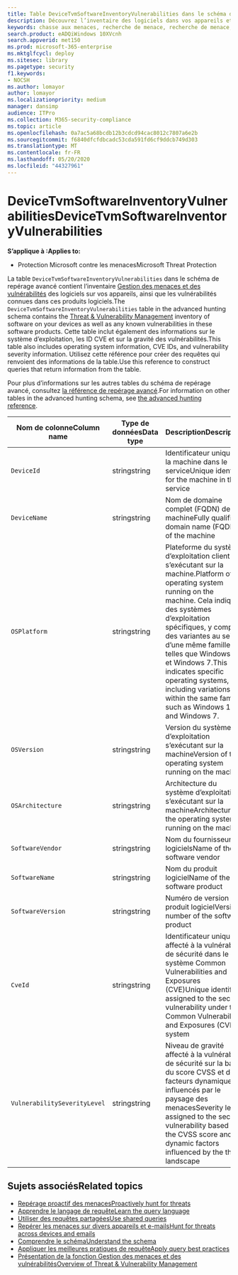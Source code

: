 ```yaml
---
title: Table DeviceTvmSoftwareInventoryVulnerabilities dans le schéma de repérage avancé
description: Découvrez l’inventaire des logiciels dans vos appareils et leurs vulnérabilités dans la table DeviceTvmSoftwareInventoryVulnerabilities du schéma de repérage avancé.
keywords: chasse aux menaces, recherche de menace, recherche de menace, protection contre les menaces Microsoft 365, MTP, M365, recherche, requête, télémétrie, référence de schéma, Kusto, table, colonne, type de données, description, menace & gestion des vulnérabilités, TVM, gestion des périphériques, logiciels, inventaire, vulnérabilités, ID CVE, OS DeviceTvmSoftwareInventoryVulnerabilities
search.product: eADQiWindows 10XVcnh
search.appverid: met150
ms.prod: microsoft-365-enterprise
ms.mktglfcycl: deploy
ms.sitesec: library
ms.pagetype: security
f1.keywords:
- NOCSH
ms.author: lomayor
author: lomayor
ms.localizationpriority: medium
manager: dansimp
audience: ITPro
ms.collection: M365-security-compliance
ms.topic: article
ms.openlocfilehash: 0a7ac5a68bcdb12b3cdcd94cac8012c7807a6e2b
ms.sourcegitcommit: f6840dfcfdbcadc53cda591fd6cf9ddcb749d303
ms.translationtype: MT
ms.contentlocale: fr-FR
ms.lasthandoff: 05/20/2020
ms.locfileid: "44327961"
---
```

# <a name="devicetvmsoftwareinventoryvulnerabilities"></a><span data-ttu-id="1fd57-104">DeviceTvmSoftwareInventoryVulnerabilities</span><span class="sxs-lookup"><span data-stu-id="1fd57-104">DeviceTvmSoftwareInventoryVulnerabilities</span></span>

<span data-ttu-id="1fd57-105">**S’applique à :**</span><span class="sxs-lookup"><span data-stu-id="1fd57-105">**Applies to:**</span></span>
- <span data-ttu-id="1fd57-106">Protection Microsoft contre les menaces</span><span class="sxs-lookup"><span data-stu-id="1fd57-106">Microsoft Threat Protection</span></span>



<span data-ttu-id="1fd57-107">La table `DeviceTvmSoftwareInventoryVulnerabilities` dans le schéma de repérage avancé contient l’inventaire [Gestion des menaces et des vulnérabilités](https://docs.microsoft.com/windows/security/threat-protection/microsoft-defender-atp/next-gen-threat-and-vuln-mgt) des logiciels sur vos appareils, ainsi que les vulnérabilités connues dans ces produits logiciels.</span><span class="sxs-lookup"><span data-stu-id="1fd57-107">The `DeviceTvmSoftwareInventoryVulnerabilities` table in the advanced hunting schema contains the [Threat & Vulnerability Management](https://docs.microsoft.com/windows/security/threat-protection/microsoft-defender-atp/next-gen-threat-and-vuln-mgt) inventory of software on your devices as well as any known vulnerabilities in these software products.</span></span> <span data-ttu-id="1fd57-108">Cette table inclut également des informations sur le système d’exploitation, les ID CVE et sur la gravité des vulnérabilités.</span><span class="sxs-lookup"><span data-stu-id="1fd57-108">This table also includes operating system information, CVE IDs, and vulnerability severity information.</span></span> <span data-ttu-id="1fd57-109">Utilisez cette référence pour créer des requêtes qui renvoient des informations de la table.</span><span class="sxs-lookup"><span data-stu-id="1fd57-109">Use this reference to construct queries that return information from the table.</span></span>

<span data-ttu-id="1fd57-110">Pour plus d’informations sur les autres tables du schéma de repérage avancé, consultez [la référence de repérage avancé](advanced-hunting-schema-tables.md).</span><span class="sxs-lookup"><span data-stu-id="1fd57-110">For information on other tables in the advanced hunting schema, see [the advanced hunting reference](advanced-hunting-schema-tables.md).</span></span>

| <span data-ttu-id="1fd57-111">Nom de colonne</span><span class="sxs-lookup"><span data-stu-id="1fd57-111">Column name</span></span> | <span data-ttu-id="1fd57-112">Type de données</span><span class="sxs-lookup"><span data-stu-id="1fd57-112">Data type</span></span> | <span data-ttu-id="1fd57-113">Description</span><span class="sxs-lookup"><span data-stu-id="1fd57-113">Description</span></span> |
|-------------|-----------|-------------|
| `DeviceId` | <span data-ttu-id="1fd57-114">string</span><span class="sxs-lookup"><span data-stu-id="1fd57-114">string</span></span> | <span data-ttu-id="1fd57-115">Identificateur unique de la machine dans le service</span><span class="sxs-lookup"><span data-stu-id="1fd57-115">Unique identifier for the machine in the service</span></span> |
| `DeviceName` | <span data-ttu-id="1fd57-116">string</span><span class="sxs-lookup"><span data-stu-id="1fd57-116">string</span></span> | <span data-ttu-id="1fd57-117">Nom de domaine complet (FQDN) de la machine</span><span class="sxs-lookup"><span data-stu-id="1fd57-117">Fully qualified domain name (FQDN) of the machine</span></span> |
| `OSPlatform` | <span data-ttu-id="1fd57-118">string</span><span class="sxs-lookup"><span data-stu-id="1fd57-118">string</span></span> | <span data-ttu-id="1fd57-119">Plateforme du système d’exploitation client s’exécutant sur la machine.</span><span class="sxs-lookup"><span data-stu-id="1fd57-119">Platform of the operating system running on the machine.</span></span> <span data-ttu-id="1fd57-120">Cela indique des systèmes d’exploitation spécifiques, y compris des variantes au sein d’une même famille, telles que Windows 10 et Windows 7.</span><span class="sxs-lookup"><span data-stu-id="1fd57-120">This indicates specific operating systems, including variations within the same family, such as Windows 10 and Windows 7.</span></span> |
| `OSVersion` | <span data-ttu-id="1fd57-121">string</span><span class="sxs-lookup"><span data-stu-id="1fd57-121">string</span></span> | <span data-ttu-id="1fd57-122">Version du système d’exploitation s’exécutant sur la machine</span><span class="sxs-lookup"><span data-stu-id="1fd57-122">Version of the operating system running on the machine</span></span> |
| `OSArchitecture` | <span data-ttu-id="1fd57-123">string</span><span class="sxs-lookup"><span data-stu-id="1fd57-123">string</span></span> | <span data-ttu-id="1fd57-124">Architecture du système d’exploitation s’exécutant sur la machine</span><span class="sxs-lookup"><span data-stu-id="1fd57-124">Architecture of the operating system running on the machine</span></span> |
| `SoftwareVendor` | <span data-ttu-id="1fd57-125">string</span><span class="sxs-lookup"><span data-stu-id="1fd57-125">string</span></span> | <span data-ttu-id="1fd57-126">Nom du fournisseur de logiciels</span><span class="sxs-lookup"><span data-stu-id="1fd57-126">Name of the software vendor</span></span> |
| `SoftwareName` | <span data-ttu-id="1fd57-127">string</span><span class="sxs-lookup"><span data-stu-id="1fd57-127">string</span></span> | <span data-ttu-id="1fd57-128">Nom du produit logiciel</span><span class="sxs-lookup"><span data-stu-id="1fd57-128">Name of the software product</span></span> |
| `SoftwareVersion` | <span data-ttu-id="1fd57-129">string</span><span class="sxs-lookup"><span data-stu-id="1fd57-129">string</span></span> | <span data-ttu-id="1fd57-130">Numéro de version du produit logiciel</span><span class="sxs-lookup"><span data-stu-id="1fd57-130">Version number of the software product</span></span> |
| `CveId` | <span data-ttu-id="1fd57-131">string</span><span class="sxs-lookup"><span data-stu-id="1fd57-131">string</span></span> | <span data-ttu-id="1fd57-132">Identificateur unique affecté à la vulnérabilité de sécurité dans le système Common Vulnerabilities and Exposures (CVE)</span><span class="sxs-lookup"><span data-stu-id="1fd57-132">Unique identifier assigned to the security vulnerability under the Common Vulnerabilities and Exposures (CVE) system</span></span> |
| `VulnerabilitySeverityLevel` | <span data-ttu-id="1fd57-133">string</span><span class="sxs-lookup"><span data-stu-id="1fd57-133">string</span></span> | <span data-ttu-id="1fd57-134">Niveau de gravité affecté à la vulnérabilité de sécurité sur la base du score CVSS et des facteurs dynamiques influencés par le paysage des menaces</span><span class="sxs-lookup"><span data-stu-id="1fd57-134">Severity level assigned to the security vulnerability based on the CVSS score and dynamic factors influenced by the threat landscape</span></span> |



## <a name="related-topics"></a><span data-ttu-id="1fd57-135">Sujets associés</span><span class="sxs-lookup"><span data-stu-id="1fd57-135">Related topics</span></span>

- [<span data-ttu-id="1fd57-136">Repérage proactif des menaces</span><span class="sxs-lookup"><span data-stu-id="1fd57-136">Proactively hunt for threats</span></span>](advanced-hunting-overview.md)
- [<span data-ttu-id="1fd57-137">Apprendre le langage de requête</span><span class="sxs-lookup"><span data-stu-id="1fd57-137">Learn the query language</span></span>](advanced-hunting-query-language.md)
- [<span data-ttu-id="1fd57-138">Utiliser des requêtes partagées</span><span class="sxs-lookup"><span data-stu-id="1fd57-138">Use shared queries</span></span>](advanced-hunting-shared-queries.md)
- [<span data-ttu-id="1fd57-139">Repérer les menaces sur divers appareils et e-mails</span><span class="sxs-lookup"><span data-stu-id="1fd57-139">Hunt for threats across devices and emails</span></span>](advanced-hunting-query-emails-devices.md)
- [<span data-ttu-id="1fd57-140">Comprendre le schéma</span><span class="sxs-lookup"><span data-stu-id="1fd57-140">Understand the schema</span></span>](advanced-hunting-schema-tables.md)
- [<span data-ttu-id="1fd57-141">Appliquer les meilleures pratiques de requête</span><span class="sxs-lookup"><span data-stu-id="1fd57-141">Apply query best practices</span></span>](advanced-hunting-best-practices.md)
- [<span data-ttu-id="1fd57-142">Présentation de la fonction Gestion des menaces et des vulnérabilités</span><span class="sxs-lookup"><span data-stu-id="1fd57-142">Overview of Threat & Vulnerability Management</span></span>](https://docs.microsoft.com/windows/security/threat-protection/microsoft-defender-atp/next-gen-threat-and-vuln-mgt)
